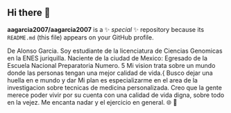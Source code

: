 ## Hi there 👋


**aagarcia2007/aagarcia2007** is a ✨ _special_ ✨ repository because its `README.md` (this file) appears on your GitHub profile.

De Alonso Garcia.
Soy estudiante de la licenciatura de  Ciencias Genomicas en la ENES juriquilla.
Naciente de la ciudad de Mexico:
Egresado de la Escuela Nacional Preparatoria Numero. 5 
Mi vision trata sobre un mundo donde las personas tengan una mejor calidad de vida.{
Busco dejar una huella en e mundo y dar 
Mi plan es especializarme en el area de la investigacion sobre tecnicas de medicina personalizada.
Creo que la gente merece poder vivir por su cuenta con una calidad de vida digna, sobre todo en la vejez.
Me encanta nadar y el ejercicio en general.
🌐 🧬
